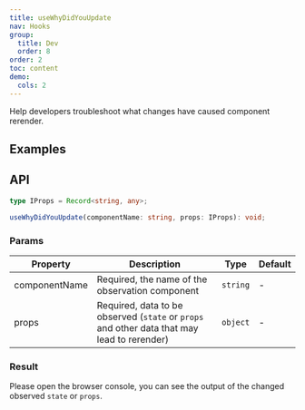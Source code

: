 ```yaml
---
title: useWhyDidYouUpdate
nav: Hooks
group:
  title: Dev
  order: 8
order: 2
toc: content
demo:
  cols: 2
---
```


Help developers troubleshoot what changes have caused component rerender.

## Examples

<code src="./demo/demo1.tsx"></code>

## API

```typescript
type IProps = Record<string, any>;

useWhyDidYouUpdate(componentName: string, props: IProps): void;
```

### Params

| Property | Description | Type | Default |
| --- | --- | --- | --- |
| componentName | Required, the name of the observation component | `string` | - |
| props | Required, data to be observed (`state` or `props` and other data that may lead to rerender) | `object` | - |

### Result

Please open the browser console, you can see the output of the changed observed `state` or `props`.
